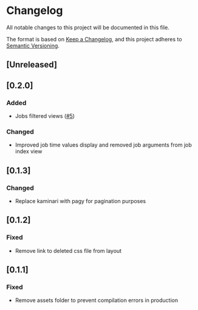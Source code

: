 # Changelog

All notable changes to this project will be documented in this file.

The format is based on [Keep a Changelog](https://keepachangelog.com/en/1.1.0/),
and this project adheres to [Semantic Versioning](https://semver.org/spec/v2.0.0.html).

## [Unreleased]

## [0.2.0]

### Added 

- Jobs filtered views ([#5](https://github.com/virolea/panoptic/pull/5))

### Changed

- Improved job time values display and removed job arguments from job index view

## [0.1.3] 

### Changed 

- Replace kaminari with pagy for pagination purposes

## [0.1.2]

### Fixed 

- Remove link to deleted css file from layout

## [0.1.1]

### Fixed

- Remove assets folder to prevent compilation errors in production
